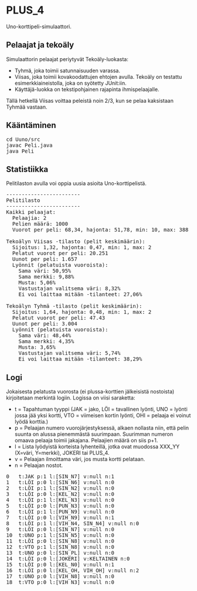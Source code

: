 # PLUS_4
Uno-korttipeli-simulaattori.

## Pelaajat ja tekoäly

Simulaattorin pelaajat periytyvät Tekoäly-luokasta:

- Tyhmä, joka toimii satunnaisuuden varassa.
- Viisas, joka toimii kovakoodattujen ehtojen avulla. Tekoäly on testattu esimerkkiaineistolla, joka on syötetty JUnit:iin.
- Käyttäjä-luokka on tekstipohjainen rajapinta ihmispelaajalle.

Tällä hetkellä Viisas voittaa peleistä noin 2/3, kun se pelaa kaksistaan Tyhmää vastaan.

## Kääntäminen

<pre>
cd Uuno/src
javac Peli.java
java Peli
</pre>

## Statistiikka

Pelitilaston avulla voi oppia uusia asioita Uno-korttipelistä.

<pre>
------------------------
Pelitilasto
------------------------
Kaikki pelaajat:
  Pelaajia: 2
  Pelien määrä: 1000
  Vuorot per peli: 68,34, hajonta: 51,78, min: 10, max: 388

Tekoälyn Viisas -tilasto (pelit keskimäärin):
  Sijoitus: 1,32, hajonta: 0,47, min: 1, max: 2
  Pelatut vuorot per peli: 20.251
  Uunot per peli: 1.657
  Lyönnit (pelatuista vuoroista): 
    Sama väri: 50,95%
    Sama merkki: 9,88%
    Musta: 5,06%
    Vastustajan valitsema väri: 8,32%
    Ei voi laittaa mitään -tilanteet: 27,06%

Tekoälyn Tyhmä -tilasto (pelit keskimäärin):
  Sijoitus: 1,64, hajonta: 0,48, min: 1, max: 2
  Pelatut vuorot per peli: 47.43
  Uunot per peli: 3.004
  Lyönnit (pelatuista vuoroista): 
    Sama väri: 48,44%
    Sama merkki: 4,35%
    Musta: 3,65%
    Vastustajan valitsema väri: 5,74%
    Ei voi laittaa mitään -tilanteet: 38,29%
</pre>

## Logi

Jokaisesta pelatusta vuorosta (ei plussa-korttien jälkeisistä nostoista) kirjoitetaan merkintä logiin. Logissa on viisi saraketta:

- t = Tapahtuman tyyppi (JAK = jako, LÖI = tavallinen lyönti, UNO = lyönti jossa jää yksi kortti, VTO = viimeisen kortin lyönti, OHI = pelaaja ei voinut lyödä korttia.)
- p = Pelaajan numero vuorojärjestyksessä, alkaen nollasta niin, että pelin suunta on alussa pienemmästä suurimpaan. Suurimman numeron omaava pelaaja toimii jakajana. Pelaajien määrä on siis p+1.
- l = Lista lyödyistä korteista lyhenteillä, jotka ovat muodossa XXX_YY (X=väri, Y=merkki), JOKERI tai PLUS_4.
- v = Pelaajan ilmoittama väri, jos musta kortti pelataan.
- n = Pelaajan nostot.

<pre>
0	t:JAK p:1 l:[SIN_N7] v:null n:1
1	t:LÖI p:0 l:[SIN_N6] v:null n:0
2	t:LÖI p:1 l:[SIN_N2] v:null n:0
3	t:LÖI p:0 l:[KEL_N2] v:null n:0
4	t:LÖI p:1 l:[KEL_N3] v:null n:0
5	t:LÖI p:0 l:[PUN_N3] v:null n:0
6	t:LÖI p:1 l:[PUN_N9] v:null n:0
7	t:LÖI p:0 l:[VIH_N9] v:null n:1
8	t:LÖI p:1 l:[VIH_N4, SIN_N4] v:null n:0
9	t:LÖI p:0 l:[SIN_N7] v:null n:0
10	t:UNO p:1 l:[SIN_N5] v:null n:0
11	t:LÖI p:0 l:[SIN_N8] v:null n:0
12	t:VTO p:1 l:[SIN_N8] v:null n:0
13	t:UNO p:0 l:[SIN_PL] v:null n:0
14	t:LÖI p:0 l:[JOKERI] v:KELTAINEN n:0
15	t:LÖI p:0 l:[KEL_N0] v:null n:1
16	t:LÖI p:0 l:[KEL_OH, VIH_OH] v:null n:2
17	t:UNO p:0 l:[VIH_N8] v:null n:0
18	t:VTO p:0 l:[VIH_N3] v:null n:0
</pre>
